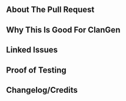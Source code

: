 <!-- Write BELOW The Headers and ABOVE The comments else it may not be viewable. -->
<!-- You can view CONTRIBUTING.md for a detailed description of the pull request process. -->

## About The Pull Request

<!-- Describe The Pull Request. Please be sure every change is documented or this can delay review and even discourage senior developers from merging your PR! -->

## Why This Is Good For ClanGen

<!-- If this is a bugfix, you can remove this section. -->
<!-- Please add a short description of why you think these changes would benefit the game. -->
<!-- If this PR was the result of discussion/testing on the discord, please add a link to the discord conversation here. -->
<!-- If you have multiple features that can stand on their own, or unrelated bugfixes, please create separate PRs for them. -->

## Linked Issues

<!-- If this is not a bugfix, you can remove this section. -->
<!-- If this was in response to a github issue, please write it here with the format Fixes: #1234 so that github knows to link the issues. -->
<!-- If this PR was the result of discussion/testing on the discord, please add a link to the discord conversation here. -->

## Proof of Testing

<!-- Include any screenshots or debugging steps here. At least one form of proof of testing is REQUIRED for all new content. You must be able to run the code locally before you PR it here. -->

## Changelog/Credits

<!-- Include any changes that should be made to the changelog of the game here, or any changes to the credits file of the game. -->
<!-- This is just for easy access later for senior developers gathering this information; this process is not automated. -->
